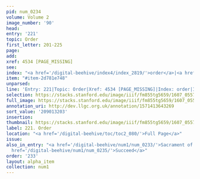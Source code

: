 ```yaml
---
pid: num_0234
volume: Volume 2
image_number: '90'
head:
entry: '221'
topic: Order
first_letter: 201-225
page:
add:
xref: 4534 [PAGE_MISSING]
see:
index: "<a href='/digital-beehive/index4/index_2819/'>order</a>|<a href='/digital-beehive/index4/index_3965/'>succession</a>"
item: "#item-2d781e748"
unparsed:
line: 'Entry: 221|Topic: Order|Xref: 4534 [PAGE_MISSING]|Index: order|Index: succession|#item-2d781e748'
selection: https://stacks.stanford.edu/image/iiif/fm855tg5659/1607_0557/850,3203,2905,309/full/0/default.jpg
full_image: https://stacks.stanford.edu/image/iiif/fm855tg5659/1607_0557/full/full/0/default.jpg
annotation_uri: http://dev.llgc.org.uk/annotation/1571413643269
sort_value: '209013203'
insertion:
thumbnail: https://stacks.stanford.edu/image/iiif/fm855tg5659/1607_0557/850,3203,600,180/250,/0/default.jpg
label: 221. Order
location: "<a href='/digital-beehive/toc/toc2_080/'>Full Page</a>"
issue:
also_in_entry: "<a href='/digital-beehive/num1/num_0233/'>Sacrament of Orders</a>|<a
  href='/digital-beehive/num1/num_0235/'>Succeed</a>"
order: '233'
layout: alpha_item
collection: num1
---
```

